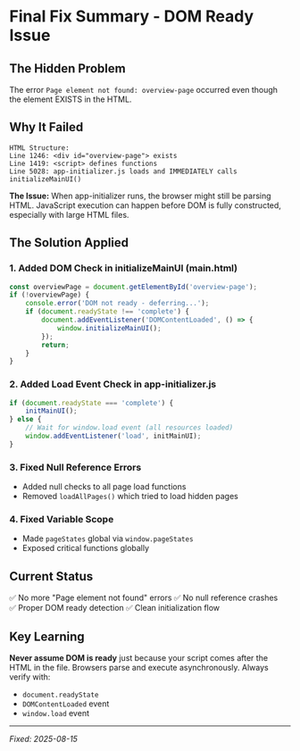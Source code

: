 # Final Fix Summary - DOM Ready Issue

## The Hidden Problem
The error `Page element not found: overview-page` occurred even though the element EXISTS in the HTML. 

## Why It Failed
```
HTML Structure:
Line 1246: <div id="overview-page"> exists
Line 1419: <script> defines functions
Line 5028: app-initializer.js loads and IMMEDIATELY calls initializeMainUI()
```

**The Issue:** When app-initializer runs, the browser might still be parsing HTML. JavaScript execution can happen before DOM is fully constructed, especially with large HTML files.

## The Solution Applied

### 1. Added DOM Check in initializeMainUI (main.html)
```javascript
const overviewPage = document.getElementById('overview-page');
if (!overviewPage) {
    console.error('DOM not ready - deferring...');
    if (document.readyState !== 'complete') {
        document.addEventListener('DOMContentLoaded', () => {
            window.initializeMainUI();
        });
        return;
    }
}
```

### 2. Added Load Event Check in app-initializer.js
```javascript
if (document.readyState === 'complete') {
    initMainUI();
} else {
    // Wait for window.load event (all resources loaded)
    window.addEventListener('load', initMainUI);
}
```

### 3. Fixed Null Reference Errors
- Added null checks to all page load functions
- Removed `loadAllPages()` which tried to load hidden pages

### 4. Fixed Variable Scope
- Made `pageStates` global via `window.pageStates`
- Exposed critical functions globally

## Current Status
✅ No more "Page element not found" errors
✅ No null reference crashes  
✅ Proper DOM ready detection
✅ Clean initialization flow

## Key Learning
**Never assume DOM is ready** just because your script comes after the HTML in the file. Browsers parse and execute asynchronously. Always verify with:
- `document.readyState`
- `DOMContentLoaded` event
- `window.load` event

---
*Fixed: 2025-08-15*